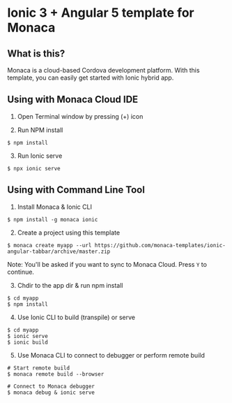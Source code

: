 # Ionic 3 + Angular 5 template for Monaca

## What is this?

Monaca is a cloud-based Cordova development platform. With this template, you can easily get started with Ionic hybrid app.

## Using with Monaca Cloud IDE

1. Open Terminal window by pressing (+) icon

2. Run NPM install

```
$ npm install
```

3. Run Ionic serve

```
$ npx ionic serve
```

## Using with Command Line Tool

1. Install Monaca & Ionic CLI

```
$ npm install -g monaca ionic
```

2. Create a project using this template

```
$ monaca create myapp --url https://github.com/monaca-templates/ionic-angular-tabbar/archive/master.zip
```

Note: You'll be asked if you want to sync to Monaca Cloud. Press `Y` to continue.

3. Chdir to the app dir & run npm install

```
$ cd myapp
$ npm install
```

4. Use Ionic CLI to build (transpile) or serve

```
$ cd myapp
$ ionic serve
$ ionic build
```

5. Use Monaca CLI to connect to debugger or perform remote build

```
# Start remote build
$ monaca remote build --browser

# Connect to Monaca debugger
$ monaca debug & ionic serve
```
